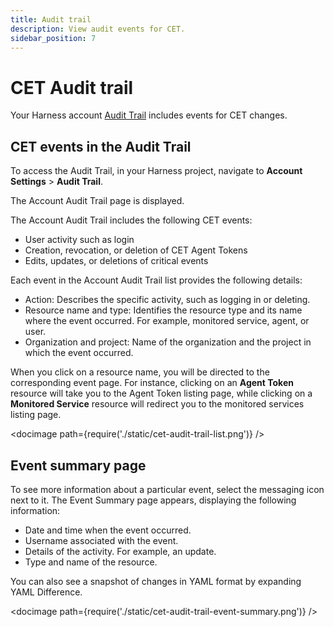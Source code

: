 ```yaml
---
title: Audit trail
description: View audit events for CET.
sidebar_position: 7
---
```



# CET Audit trail

Your Harness account [Audit Trail](/docs/platform/governance/audit-trail/audit-trail.md) includes events for CET changes.

## CET events in the Audit Trail

To access the Audit Trail, in your Harness project, navigate to **Account Settings** > **Audit Trail**.  

The Account Audit Trail page is displayed.

The Account Audit Trail includes the following CET events:

- User activity such as login
- Creation, revocation, or deletion of CET Agent Tokens
- Edits, updates, or deletions of critical events

Each event in the Account Audit Trail list provides the following details:

- Action: Describes the specific activity, such as logging in or deleting.
- Resource name and type: Identifies the resource type and its name where the event occurred. For example, monitored service, agent, or user.
- Organization and project: Name of the organization and the project in which the event occurred.

When you click on a resource name, you will be directed to the corresponding event page. For instance, clicking on an **Agent Token** resource will take you to the Agent Token listing page, while clicking on a **Monitored Service** resource will redirect you to the monitored services listing page.


<docimage path={require('./static/cet-audit-trail-list.png')} />


## Event summary page

To see more information about a particular event, select the messaging icon next to it. The Event Summary page appears, displaying the following information:

- Date and time when the event occurred.
- Username associated with the event.
- Details of the activity. For example, an update.
- Type and name of the resource.

You can also see a snapshot of changes in YAML format by expanding YAML Difference.


<docimage path={require('./static/cet-audit-trail-event-summary.png')} />